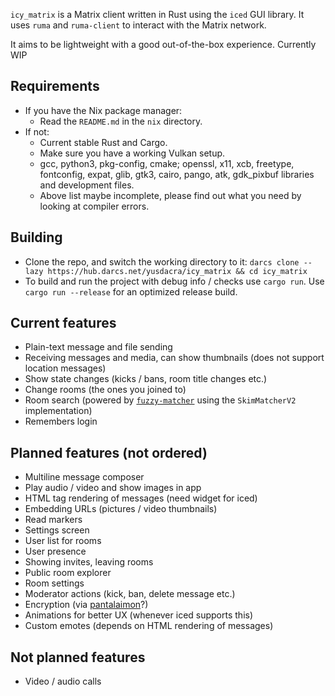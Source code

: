 `icy_matrix` is a Matrix client written in Rust using the `iced` GUI library. It uses `ruma` and `ruma-client` to interact with the Matrix network.

It aims to be lightweight with a good out-of-the-box experience. Currently WIP

## Requirements
- If you have the Nix package manager:
    - Read the `README.md` in the `nix` directory.
- If not:
    - Current stable Rust and Cargo.
    - Make sure you have a working Vulkan setup.
    - gcc, python3, pkg-config, cmake; openssl, x11, xcb, freetype, fontconfig, expat, glib, gtk3, cairo, pango, atk, gdk_pixbuf libraries and development files.
    - Above list maybe incomplete, please find out what you need by looking at compiler errors.

## Building
- Clone the repo, and switch the working directory to it: `darcs clone --lazy https://hub.darcs.net/yusdacra/icy_matrix && cd icy_matrix`
- To build and run the project with debug info / checks use `cargo run`. Use `cargo run --release` for an optimized release build.

## Current features
- Plain-text message and file sending
- Receiving messages and media, can show thumbnails (does not support location messages)
- Show state changes (kicks / bans, room title changes etc.)
- Change rooms (the ones you joined to)
- Room search (powered by [`fuzzy-matcher`](https://lib.rs/crates/fuzzy-matcher) using the `SkimMatcherV2` implementation)
- Remembers login

## Planned features (not ordered)
- Multiline message composer
- Play audio / video and show images in app
- HTML tag rendering of messages (need widget for iced)
- Embedding URLs (pictures / video thumbnails)
- Read markers
- Settings screen
- User list for rooms
- User presence
- Showing invites, leaving rooms 
- Public room explorer
- Room settings
- Moderator actions (kick, ban, delete message etc.)
- Encryption (via [pantalaimon](https://github.com/matrix-org/pantalaimon)?)
- Animations for better UX (whenever iced supports this)
- Custom emotes (depends on HTML rendering of messages)

## Not planned features
- Video / audio calls
